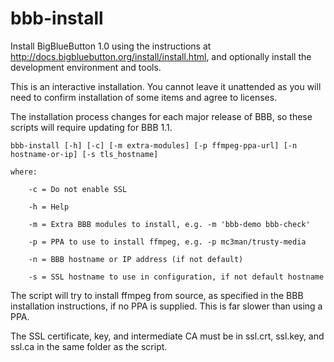 # bbb-install

Install BigBlueButton 1.0 using the instructions at http://docs.bigbluebutton.org/install/install.html, and optionally install the development environment and tools.

This is an interactive installation.  You cannot leave it unattended as you will need to confirm installation of some items and agree to licenses.

The installation process changes for each major release of BBB, so these scripts will require updating for BBB 1.1.

	bbb-install [-h] [-c] [-m extra-modules] [-p ffmpeg-ppa-url] [-n hostname-or-ip] [-s tls_hostname]

	where:

		-c = Do not enable SSL

		-h = Help

		-m = Extra BBB modules to install, e.g. -m 'bbb-demo bbb-check'

		-p = PPA to use to install ffmpeg, e.g. -p mc3man/trusty-media

		-n = BBB hostname or IP address (if not default)

		-s = SSL hostname to use in configuration, if not default hostname

The script will try to install ffmpeg from source, as specified in the BBB installation instructions, if no PPA is supplied.  This is far slower than using a PPA.

The SSL certificate, key, and intermediate CA must be in ssl.crt, ssl.key, and ssl.ca in the same folder as the script.

